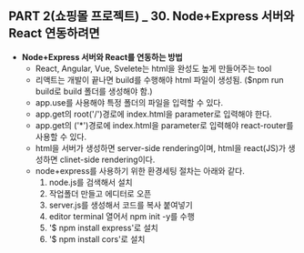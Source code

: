 ## PART 2(쇼핑몰 프로젝트) _ 30. Node+Express 서버와 React 연동하려면

- **Node+Express 서버와 React를 연동하는 방법**
  - React, Angular, Vue, Svelete는 html을 완성도 높게 만들어주는 tool
  - 리액트는 개발이 끝나면 build를 수행해야 html 파일이 생성됨. ($npm run build로 build 폴더를 생성해야 함.)
  - app.use를 사용해야 특정 폴더의 파일을 입력할 수 있다.
  - app.get의 root('/')경로에 index.html을 parameter로 입력해야 한다.
  - app.get의 ('*')경로에 index.html을 parameter로 입력해야 react-router를 사용할 수 있다.
  - html을 서버가 생성하면 server-side rendering이며, html을 react(JS)가 생성하면 clinet-side rendering이다.
  - node+express를 사용하기 위한 환경세팅 절차는 아래와 같다.
    1. node.js를 검색해서 설치
    2. 작업폴더 만들고 에디터로 오픈
    3. server.js를 생성해서 코드를 복사 붙여넣기
    4. editor terminal 열어서 npm init -y를 수행
    5. '$ npm install express'로 설치
    6. '$ npm install cors'로 설치
